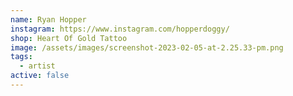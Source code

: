 ```yaml
---
name: Ryan Hopper
instagram: https://www.instagram.com/hopperdoggy/
shop: Heart Of Gold Tattoo
image: /assets/images/screenshot-2023-02-05-at-2.25.33-pm.png
tags:
  - artist
active: false
---
```

